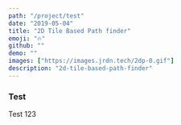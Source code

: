 ```yaml
---
path: "/project/test"
date: "2019-05-04"
title: "2D Tile Based Path finder"
emoji: "🔥"
github: ""
demo: ""
images: ["https://images.jrdn.tech/2dp-0.gif"]
description: "2d-tile-based-path-finder"
---
```


### Test

Test 123
